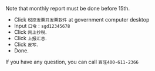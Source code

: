 Note that monthly report must be done before 15th. 

* Click `税控发票开发票软件` at government computer desktop
* Input `口令：sgd12345678`
* Click `网上抄税`. 
* Click `上报汇总`.
* Click `反写`.
* Done.

If you have any question, you can call `百旺400-611-2366`

